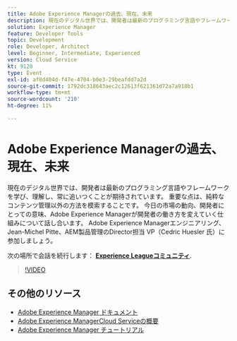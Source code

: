 ```yaml
---
title: Adobe Experience Managerの過去、現在、未来
description: 現在のデジタル世界では、開発者は最新のプログラミング言語やフレームワークを学び、理解し、常に追いつくことが期待されています。 重要な点は、純粋なコンテンツ管理以外の方法を模索することです。 今日の市場の動向、開発者にとっての意味、Adobe Experience Managerが開発者の働き方を変えていく仕組みについて話し合います。 Adobe Experience Managerエンジニアリング、Jean-Michel Pitte、AEM製品管理のDirector担当 VP（Cedric Huesler 氏）に参加しましょう。
solution: Experience Manager
feature: Developer Tools
topic: Development
role: Developer, Architect
level: Beginner, Intermediate, Experienced
version: Cloud Service
kt: 9120
type: Event
exl-id: af8d404d-f47e-4704-b0e3-29beafdd7a2d
source-git-commit: 1792dc318643aec2c12613f621361d72a7a918b1
workflow-type: tm+mt
source-wordcount: '210'
ht-degree: 11%

---
```


# Adobe Experience Managerの過去、現在、未来

現在のデジタル世界では、開発者は最新のプログラミング言語やフレームワークを学び、理解し、常に追いつくことが期待されています。 重要な点は、純粋なコンテンツ管理以外の方法を模索することです。 今日の市場の動向、開発者にとっての意味、Adobe Experience Managerが開発者の働き方を変えていく仕組みについて話し合います。 Adobe Experience Managerエンジニアリング、Jean-Michel Pitte、AEM製品管理のDirector担当 VP（Cedric Huesler 氏）に参加しましょう。

次の場所で会話を続行します： **[Experience Leagueコミュニティ](https://adobe.ly/2WrPvNj)**.

>[!VIDEO](https://video.tv.adobe.com/v/337528/?quality=12&learn=on&hidetitle=true)

## その他のリソース

- [Adobe Experience Manager ドキュメント](https://experienceleague.adobe.com/docs/experience-manager-cloud-service.html?lang=ja)
- [Adobe Experience ManagerCloud Serviceの概要](https://experienceleague.adobe.com/docs/experience-manager-cloud-service/overview/home.html?lang=ja)
- [Adobe Experience Manager チュートリアル](https://experienceleague.adobe.com/docs/experience-manager-tutorials.html?lang=ja)
